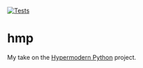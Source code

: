 [![Tests](https://github.com/funkwad/hmp/workflows/Tests/badge.svg)](https://github.com/funkwad/hmp/actions?workflow=tests)

# hmp

My take on the [Hypermodern Python](https://cjolowicz.github.io/posts/hypermodern-python-01-setup/) project.
